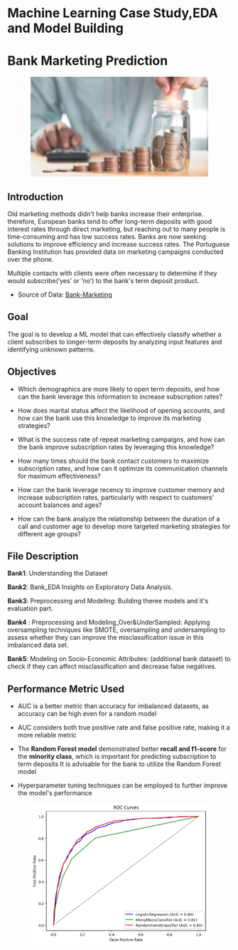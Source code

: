 # Machine Learning Case Study,EDA and Model Building

# Bank Marketing Prediction

<p align="center">
    <img width="400" src="Rincian-Biaya-Operasi-Tahi-Lalat-di-Erha-Clinic-300x168.jpg" alt="Material Bread logo">
</p>



## **Introduction**

Old marketing methods didn't help banks increase their enterprise. therefore, European banks tend to offer long-term deposits with good interest rates through direct marketing, but reaching out to many people is time-consuming and has low success rates. 
Banks are now seeking solutions to improve efficiency and increase success rates. 
The Portuguese Banking Institution has provided data on marketing campaigns conducted over the phone.


Multiple contacts with clients were often necessary to determine if they would subscribe(‘yes’ or ‘no’) to the bank's term deposit product.


- Source of Data: [Bank-Marketing](https://archive.ics.uci.edu/ml/datasets/bank+marketing#)


## **Goal**  

The goal is to develop a ML model that can effectively classify whether a client subscribes to longer-term deposits by analyzing input features and identifying unknown patterns.


## **Objectives**

- Which demographics are more likely to open term deposits, and how can the bank leverage this information to increase subscription rates?


- How does marital status affect the likelihood of opening accounts, and how can the bank use this knowledge to improve its marketing strategies?


- What is the success rate of repeat marketing campaigns, and how can the bank improve subscription rates by leveraging this knowledge?


- How many times should the bank contact customers to maximize subscription rates, and how can it optimize its communication channels for maximum effectiveness?


- How can the bank leverage recency to improve customer memory and increase subscription rates, particularly with respect to customers' account balances and ages?


- How can the bank analyze the relationship between the duration of a call and customer age to develop more targeted marketing strategies for different age groups?


 ## **File Description**
 
**Bank1**: Understanding the Dataset

**Bank2**: Bank_EDA Insights on Exploratory Data Analysis.

**Bank3**: Preprocessing and Modeling: Building theree models and it's evaluation part.

**Bank4** : Preprocessing and Modeling_Over&UnderSampled: Applying oversampling techniques like SMOTE, oversampling and undersampling to assess whether they can improve the misclassification issue in this imbalanced data set.

**Bank5**: Modeling on Socio-Economic Attributes: (additional bank dataset) to check if they can affect misclassification and decrease false negatives.

## **Performance Metric Used**


- AUC is a better metric than accuracy for imbalanced datasets, as accuracy can be high even for a random model


- AUC considers both true positive rate and false positive rate, making it a more reliable metric


- The **Random Forest model** demonstrated better **recall and f1-score** for the **minority class**, which is important for predicting subscription to term deposits
It is advisable for the bank to utilize the Random Forest model


- Hyperparameter tuning techniques can be employed to further improve the model's performance



<p align="center">
    <img width="400" src="ROC_Curves.png" alt="Material Bread logo">
</p>


